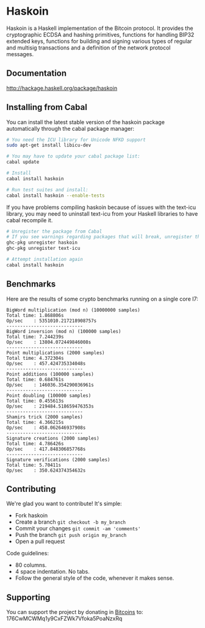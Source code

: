 # Haskoin

Haskoin is a Haskell implementation of the Bitcoin protocol. It provides the
cryptographic ECDSA and hashing primitives, functions for handling BIP32
extended keys, functions for building and signing various types of regular and
multisig transactions and a definition of the network protocol messages.

## Documentation

http://hackage.haskell.org/package/haskoin

## Installing from Cabal

You can install the latest stable version of the haskoin package automatically
through the cabal package manager:

```sh
# You need the ICU library for Unicode NFKD support
sudo apt-get install libicu-dev

# You may have to update your cabal package list:
cabal update

# Install
cabal install haskoin

# Run test suites and install:
cabal install haskoin --enable-tests
```

If you have problems compiling haskoin because of issues with the text-icu
library, you may need to uninstall text-icu from your Haskell libraries to have
cabal recompile it.

```sh
# Unregister the package from Cabal
# If you see warnings regarding packages that will break, unregister them
ghc-pkg unregister haskoin
ghc-pkg unregister text-icu

# Attempt installation again
cabal install haskoin
```

## Benchmarks

Here are the results of some crypto benchmarks running on a single core I7:

```
BigWord multiplication (mod n) (10000000 samples)
Total time: 1.868806s
Op/sec    : 5351010.217218908757s
----------------------------
BigWord inversion (mod n) (100000 samples)
Total time: 7.244239s
Op/sec    : 13804.072449846008s
----------------------------
Point multiplications (2000 samples)
Total time: 4.372304s
Op/sec    : 457.424735334048s
----------------------------
Point additions (100000 samples)
Total time: 0.684761s
Op/sec    : 146036.354290036961s
----------------------------
Point doubling (100000 samples)
Total time: 0.455613s
Op/sec    : 219484.518659476353s
----------------------------
Shamirs trick (2000 samples)
Total time: 4.366215s
Op/sec    : 458.062646937908s
----------------------------
Signature creations (2000 samples)
Total time: 4.786426s
Op/sec    : 417.848306857768s
----------------------------
Signature verifications (2000 samples)
Total time: 5.70411s
Op/sec    : 350.624374354632s
```

## Contributing

We're glad you want to contribute! It's simple:

- Fork haskoin
- Create a branch `git checkout -b my_branch`
- Commit your changes `git commit -am 'comments'`
- Push the branch `git push origin my_branch`
- Open a pull request

Code guidelines:

- 80 columns.
- 4 space indentation. No tabs.
- Follow the general style of the code, whenever it makes sense.

## Supporting

You can support the project by donating in [Bitcoins](http://www.bitcoin.org)
to: 176CwMCWMq1y9CxFZWk7Vfoka5PoaNzxRq


